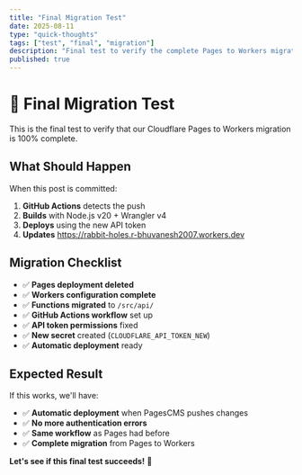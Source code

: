 ```yaml
---
title: "Final Migration Test"
date: 2025-08-11
type: "quick-thoughts"
tags: ["test", "final", "migration"]
description: "Final test to verify the complete Pages to Workers migration"
published: true
---
```


# 🎉 Final Migration Test

This is the final test to verify that our Cloudflare Pages to Workers migration is 100% complete.

## What Should Happen

When this post is committed:
1. **GitHub Actions** detects the push
2. **Builds** with Node.js v20 + Wrangler v4
3. **Deploys** using the new API token
4. **Updates** https://rabbit-holes.r-bhuvanesh2007.workers.dev

## Migration Checklist

- ✅ **Pages deployment deleted**
- ✅ **Workers configuration complete**
- ✅ **Functions migrated** to `/src/api/`
- ✅ **GitHub Actions workflow** set up
- ✅ **API token permissions** fixed
- ✅ **New secret** created (`CLOUDFLARE_API_TOKEN_NEW`)
- ✅ **Automatic deployment** ready

## Expected Result

If this works, we'll have:
- ✅ **Automatic deployment** when PagesCMS pushes changes
- ✅ **No more authentication errors**
- ✅ **Same workflow** as Pages had before
- ✅ **Complete migration** from Pages to Workers

**Let's see if this final test succeeds!** 🚀
